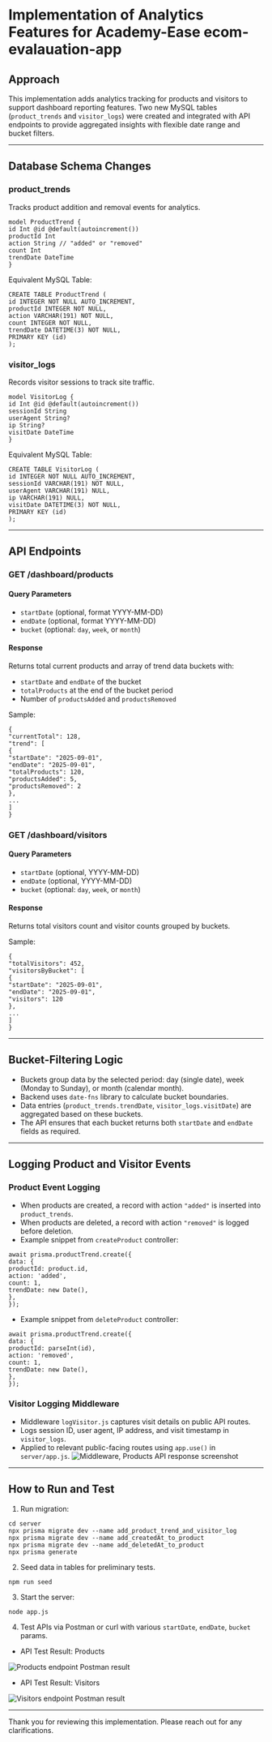 # Implementation of Analytics Features for Academy-Ease ecom-evalauation-app

## Approach

This implementation adds analytics tracking for products and visitors to support dashboard reporting features. Two new MySQL tables (`product_trends` and `visitor_logs`) were created and integrated with API endpoints to provide aggregated insights with flexible date range and bucket filters.

---

## Database Schema Changes

### product_trends

Tracks product addition and removal events for analytics.

```
model ProductTrend {
id Int @id @default(autoincrement())
productId Int
action String // "added" or "removed"
count Int
trendDate DateTime
}
```

Equivalent MySQL Table:

```
CREATE TABLE ProductTrend (
id INTEGER NOT NULL AUTO_INCREMENT,
productId INTEGER NOT NULL,
action VARCHAR(191) NOT NULL,
count INTEGER NOT NULL,
trendDate DATETIME(3) NOT NULL,
PRIMARY KEY (id)
);
```

### visitor_logs

Records visitor sessions to track site traffic.

```
model VisitorLog {
id Int @id @default(autoincrement())
sessionId String
userAgent String?
ip String?
visitDate DateTime
}
```

Equivalent MySQL Table:

```
CREATE TABLE VisitorLog (
id INTEGER NOT NULL AUTO_INCREMENT,
sessionId VARCHAR(191) NOT NULL,
userAgent VARCHAR(191) NULL,
ip VARCHAR(191) NULL,
visitDate DATETIME(3) NOT NULL,
PRIMARY KEY (id)
);
```

---

## API Endpoints

### GET /dashboard/products

#### Query Parameters

- `startDate` (optional, format YYYY-MM-DD)
- `endDate` (optional, format YYYY-MM-DD)
- `bucket` (optional: `day`, `week`, or `month`)

#### Response

Returns total current products and array of trend data buckets with:

- `startDate` and `endDate` of the bucket
- `totalProducts` at the end of the bucket period
- Number of `productsAdded` and `productsRemoved`

Sample:

```
{
"currentTotal": 128,
"trend": [
{
"startDate": "2025-09-01",
"endDate": "2025-09-01",
"totalProducts": 120,
"productsAdded": 5,
"productsRemoved": 2
},
...
]
}
```

### GET /dashboard/visitors

#### Query Parameters

- `startDate` (optional, YYYY-MM-DD)
- `endDate` (optional, YYYY-MM-DD)
- `bucket` (optional: `day`, `week`, or `month`)

#### Response

Returns total visitors count and visitor counts grouped by buckets.

Sample:

```
{
"totalVisitors": 452,
"visitorsByBucket": [
{
"startDate": "2025-09-01",
"endDate": "2025-09-01",
"visitors": 120
},
...
]
}
```

---

## Bucket-Filtering Logic

- Buckets group data by the selected period: day (single date), week (Monday to Sunday), or month (calendar month).
- Backend uses `date-fns` library to calculate bucket boundaries.
- Data entries (`product_trends.trendDate`, `visitor_logs.visitDate`) are aggregated based on these buckets.
- The API ensures that each bucket returns both `startDate` and `endDate` fields as required.

---

## Logging Product and Visitor Events

### Product Event Logging

- When products are created, a record with action `"added"` is inserted into `product_trends`.
- When products are deleted, a record with action `"removed"` is logged before deletion.
- Example snippet from `createProduct` controller:

```
await prisma.productTrend.create({
data: {
productId: product.id,
action: 'added',
count: 1,
trendDate: new Date(),
},
});
```

- Example snippet from `deleteProduct` controller:

```
await prisma.productTrend.create({
data: {
productId: parseInt(id),
action: 'removed',
count: 1,
trendDate: new Date(),
},
});
```

### Visitor Logging Middleware

- Middleware `logVisitor.js` captures visit details on public API routes.
- Logs session ID, user agent, IP address, and visit timestamp in `visitor_logs`.
- Applied to relevant public-facing routes using `app.use()` in `server/app.js`.
![Middleware, Products API response screenshot](screenshots\middlewareTest.png)


---

## How to Run and Test

1. Run migration:

```
cd server
npx prisma migrate dev --name add_product_trend_and_visitor_log
npx prisma migrate dev --name add_createdAt_to_product
npx prisma migrate dev --name add_deletedAt_to_product
npx prisma generate
```

2. Seed data in tables for preliminary tests.
```
npm run seed
```

3. Start the server:

```
node app.js
```

4. Test APIs via Postman or curl with various `startDate`, `endDate`, `bucket` params.
- API Test Result: Products

![Products endpoint Postman result](screenshots\productsTest.png)

- API Test Result: Visitors

![Visitors endpoint Postman result](screenshots\visitiorsTest.png)


---

Thank you for reviewing this implementation. Please reach out for any clarifications.

